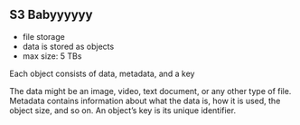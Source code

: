 ## S3 Babyyyyyy
- file storage
- data is stored as objects
- max size: 5 TBs

Each object consists of data, metadata, and a key

The data might be an image, video, text document, or any other type of file. Metadata contains information about what the data is, how it is used, the object size, and so on. An object’s key is its unique identifier.
